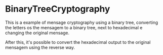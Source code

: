 # BinaryTreeCryptography

This is a example of mensage cryptography using a binary tree, converting the letters os the mensagem to a binary tree, next to hexadecimal e changing the original mensage. 

After this, it's possible to convert the hexadecimal output to the original mensagem using the reverse way.
